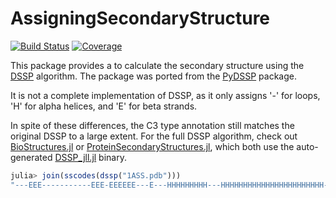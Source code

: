 # AssigningSecondaryStructure

[![Build Status](https://github.com/MurrellGroup/AssigningSecondaryStructure.jl/actions/workflows/CI.yml/badge.svg?branch=main)](https://github.com/MurrellGroup/AssigningSecondaryStructure.jl/actions/workflows/CI.yml?query=branch%3Amain)
[![Coverage](https://codecov.io/gh/MurrellGroup/AssigningSecondaryStructure.jl/branch/main/graph/badge.svg)](https://codecov.io/gh/MurrellGroup/AssigningSecondaryStructure.jl)

This package provides a to calculate the secondary structure using the [DSSP](https://swift.cmbi.umcn.nl/gv/dssp/) algorithm. The package was ported from the [PyDSSP](https://github.com/ShintaroMinami/PyDSSP) package.

It is not a complete implementation of DSSP, as it only assigns '-' for loops, 'H' for alpha helices, and 'E' for beta strands.

In spite of these differences, the C3 type annotation still matches the original DSSP to a large extent. For the full DSSP algorithm, check out [BioStructures.jl](https://github.com/BioJulia/BioStructures.jl) or [ProteinSecondaryStructures.jl](https://github.com/m3g/ProteinSecondaryStructures.jl), which both use the auto-generated [DSSP_jll.jl](https://docs.juliahub.com/General/DSSP_jll/stable/) binary.

```julia
julia> join(sscodes(dssp("1ASS.pdb")))
"---EEE-----------EEE-EEEEEE---E---HHHHHHHHH---HHHHHHHHHHHHHHHHHHHHHHH-----EEEE---E-HHHHHHHHHH--EEE----HHHHHHHHHHH----E-----------EEE-EEEEEEE--EEEEEEE-----------"
```